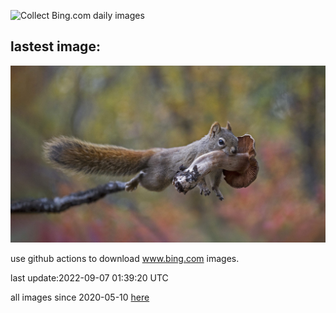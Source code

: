 ![Collect Bing.com daily images](https://github.com/counter2015/bing-daily-images/workflows/Collect%20Bing.com%20daily%20images/badge.svg)
## lastest image:
![](images/SquirrelMushroom.jpg)

use github actions to download www.bing.com images.

last update:2022-09-07 01:39:20 UTC

all images since 2020-05-10 [here](https://github.com/counter2015/bing-daily-images/tree/master/images) 
